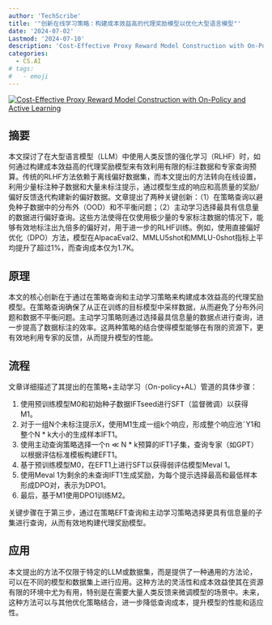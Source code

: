 ```yaml
---
author: 'TechScribe'
title: '"创新在线学习策略：构建成本效益高的代理奖励模型以优化大型语言模型"'
date: '2024-07-02'
Lastmod: '2024-07-10'
description: 'Cost-Effective Proxy Reward Model Construction with On-Policy and Active Learning'
categories:
  - CS.AI
# tags:
#   - emoji
---
```


[![Cost-Effective Proxy Reward Model Construction with On-Policy and Active Learning](https://arxiv-research-1301205113.cos.ap-guangzhou.myqcloud.com/images/2407.02119v2.pdf_0.jpg)](https://arxiv.org/abs/2407.02119v2)

## 摘要

本文探讨了在大型语言模型（LLM）中使用人类反馈的强化学习（RLHF）时，如何通过构建成本效益高的代理奖励模型来有效利用有限的标注数据和专家查询预算。传统的RLHF方法依赖于离线偏好数据集，而本文提出的方法转向在线设置，利用少量标注种子数据和大量未标注提示，通过模型生成的响应和高质量的奖励/偏好反馈迭代构建新的偏好数据。文章提出了两种关键创新：（1）在策略查询以避免种子数据中的分布外（OOD）和不平衡问题；（2）主动学习选择最具有信息量的数据进行偏好查询。这些方法使得在仅使用极少量的专家标注数据的情况下，能够有效地标注出九倍多的偏好对，用于进一步的RLHF训练。例如，使用直接偏好优化（DPO）方法，模型在AlpacaEval2、MMLU5shot和MMLU-0shot指标上平均提升了超过1%，而查询成本仅为1.7K。<!--more-->

## 原理

本文的核心创新在于通过在策略查询和主动学习策略来构建成本效益高的代理奖励模型。在策略查询确保了从正在训练的目标模型中采样数据，从而避免了分布外问题和数据不平衡问题。主动学习策略则通过选择最具信息量的数据点进行查询，进一步提高了数据标注的效率。这两种策略的结合使得模型能够在有限的资源下，更有效地利用专家的反馈，从而提升模型的性能。

## 流程

文章详细描述了其提出的在策略+主动学习（On-policy+AL）管道的具体步骤：
1. 使用预训练模型M0和初始种子数据IFTseed进行SFT（监督微调）以获得M1。
2. 对于一组N个未标注提示X，使用M1生成一组k个响应，形成整个响应池˜Y1和整个N * k大小的生成样本IFT1。
3. 使用主动查询策略选择一个n ≪ N * k预算的IFT1子集，查询专家（如GPT）以根据评估标准模板构建EFT1。
4. 基于预训练模型M0，在EFT1上进行SFT以获得弱评估模型Meval 1。
5. 使用Meval 1为剩余的未查询IFT1生成奖励，为每个提示选择最高和最低样本形成DPO对，表示为DPO1。
6. 最后，基于M1使用DPO1训练M2。

关键步骤在于第三步，通过在策略EFT查询和主动学习策略选择更具有信息量的子集进行查询，从而有效地构建代理奖励模型。

## 应用

本文提出的方法不仅限于特定的LLM或数据集，而是提供了一种通用的方法论，可以在不同的模型和数据集上进行应用。这种方法的灵活性和成本效益使其在资源有限的环境中尤为有用，特别是在需要大量人类反馈来微调模型的场景中。未来，这种方法可以与其他优化策略结合，进一步降低查询成本，提升模型的性能和适应性。